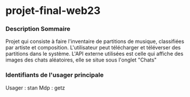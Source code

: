 # projet-final-web23
### Description Sommaire
Projet qui consiste à faire l'inventaire de partitions de musique, classifiées par artiste et composition. L'utilisateur peut télécharger et téléverser des partitions dans le système. L'API externe utilisées est celle qui affiche des images des chats aléatoires, elle se situe sous l'onglet "Chats"

### Identifiants de l'usager principale
Usager : stan
Mdp : getz
